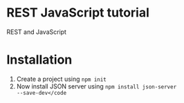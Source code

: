 # REST JavaScript tutorial 
REST and JavaScript

# Installation
1. Create a project using <code>npm init</code>
2. Now install JSON server  using <code>npm install json-server --save-dev</code
